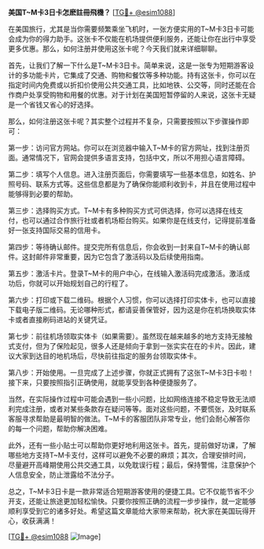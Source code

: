 **美国T~M卡3日卡怎麽註冊飛機？** [[TG💪+ @esim1088](https://t.me/s/esim1088)]

在美国旅行，尤其是当你需要频繁乘坐飞机时，一张方便实用的T~M卡3日卡可能会成为你的得力助手。这张卡不仅能在机场提供便利服务，还能让你在出行中享受更多优惠。那么，如何注册并使用这张卡呢？今天我们就来详细聊聊。

首先，让我们了解一下什么是T~M卡3日卡。简单来说，这是一张专为短期游客设计的多功能卡片，它集成了交通、购物和餐饮等多种功能。持有这张卡，你可以在指定时间内免费或以折扣价使用公共交通工具，比如地铁、公交等，同时还能在合作商户处享受购物和用餐的优惠。对于计划在美国短暂停留的人来说，这张卡无疑是一个省钱又省心的好选择。

那么，如何注册这张卡呢？其实整个过程并不复杂，只需要按照以下步骤操作即可：

第一步：访问官方网站。你可以在浏览器中输入T~M卡的官方网址，找到注册页面。通常情况下，官网会提供多语言支持，包括中文，所以不用担心语言障碍。

第二步：填写个人信息。进入注册页面后，你需要填写一些基本信息，如姓名、护照号码、联系方式等。这些信息都是为了确保你能顺利收到卡，并且在使用过程中能够得到必要的帮助。

第三步：选择购买方式。T~M卡有多种购买方式可供选择，你可以选择在线支付，也可以通过合作旅行社或者机场柜台购买。如果你是在线支付，记得提前准备好一张支持国际交易的信用卡。

第四步：等待确认邮件。提交完所有信息后，你会收到一封来自T~M卡的确认邮件。这封邮件非常重要，因为它包含了激活码以及后续使用指南。

第五步：激活卡片。登录T~M卡的用户中心，在线输入激活码完成激活。激活成功后，你就可以开始规划自己的行程了。

第六步：打印或下载二维码。根据个人习惯，你可以选择打印实体卡，也可以直接下载电子版二维码。无论哪种形式，都请妥善保管好，因为这是你在机场换取实体卡或者直接刷码进站的关键凭证。

第七步：前往机场领取实体卡（如果需要）。虽然现在越来越多的地方支持无接触式支付，但为了保险起见，很多人还是倾向于拿到一张实实在在的卡片。因此，建议大家到达目的地机场后，尽快前往指定的服务台领取实体卡。

第八步：开始使用。一旦完成了上述步骤，你就正式拥有了这张T~M卡3日卡啦！接下来，只要按照指引正确使用，就能享受到各种便捷服务了。

当然，在实际操作过程中可能会遇到一些小问题，比如网络连接不稳定导致无法顺利完成注册，或者对某些条款存在疑问等等。面对这些问题，不要慌张，及时联系客服寻求帮助是最明智的做法。T~M卡的客服团队非常专业，他们会耐心解答你的每一个问题，帮助你解决困难。

此外，还有一些小贴士可以帮助你更好地利用这张卡。首先，提前做好功课，了解哪些地方支持T~M卡支付，这样可以避免不必要的麻烦；其次，合理安排时间，尽量避开高峰期使用公共交通工具，以免耽误行程；最后，保持警惕，注意保护个人信息安全，防止泄露给不法分子。

总之，T~M卡3日卡是一款非常适合短期游客使用的便捷工具。它不仅能节省不少开支，还能让旅途更加轻松愉快。只要你按照正确的流程一步步操作，就一定能够顺利享受到它的诸多好处。希望这篇文章能给大家带来帮助，祝大家在美国玩得开心，收获满满！

[[TG💪+ @esim1088](https://t.me/s/esim1088) ![Image](https://i.postimg.cc/4NQfJmqS/Snipaste-2025-05-13-00-14-12.png)]